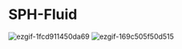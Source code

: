 # SPH-Fluid

![ezgif-1fcd911450da69](https://github.com/user-attachments/assets/d6738c76-c264-4f52-8080-e47261d50a4e)
![ezgif-169c505f50d515](https://github.com/user-attachments/assets/b006576c-4d06-40fa-a4b9-09dab53a4158)

